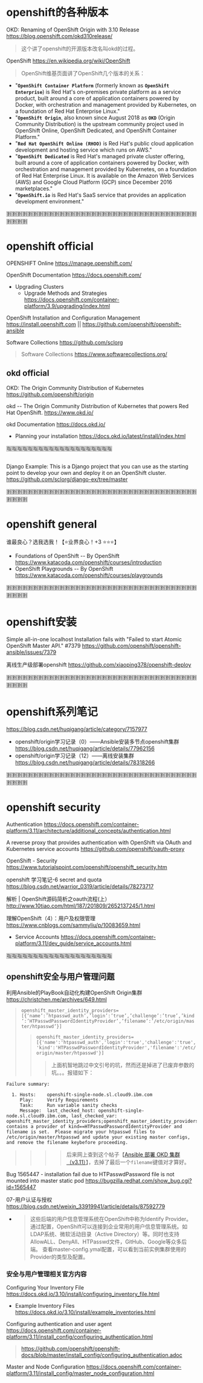 

# openshift的各种版本

OKD: Renaming of OpenShift Origin with 3.10 Release https://blog.openshift.com/okd310release/
> 这个讲了openshift的开源版本改名叫okd的过程。

OpenShift https://en.wikipedia.org/wiki/OpenShift
> OpenShift维基页面讲了OpenShift几个版本的关系：
- "**`OpenShift Container Platform`** (formerly known as **`OpenShift Enterprise`**) is Red Hat's on-premises private platform as a service product, built around a core of application containers powered by Docker, with orchestration and management provided by Kubernetes, on a foundation of Red Hat Enterprise Linux."
- "**`OpenShift Origin`**, also known since August 2018 as **`OKD`** (Origin Community Distribution) is the upstream community project used in OpenShift Online, OpenShift Dedicated, and OpenShift Container Platform."
- "**`Red Hat OpenShift Online (RHOO)`** is Red Hat's public cloud application development and hosting service which runs on AWS."
- "**`OpenShift Dedicated`** is Red Hat's managed private cluster offering, built around a core of application containers powered by Docker, with orchestration and management provided by Kubernetes, on a foundation of Red Hat Enterprise Linux. It is available on the Amazon Web Services (AWS) and Google Cloud Platform (GCP) since December 2016 marketplaces."
- "**`OpenShift.io`** is Red Hat's SaaS service that provides an application development environment."

:u5272::u5272::u5272::u5272::u5272::u5272::u5272::u5272::u5272::u5272::u5272::u5272::u5272::u5272::u5272::u5272::u5272::u5272::u5272::u5272::u5272::u5272::u5272::u5272::u5272::u5272::u5272::u5272::u5272::u5272::u5272::u5272::u5272::u5272::u5272::u5272::u5272::u5272::u5272::u5272:

# openshift official

OPENSHIFT Online https://manage.openshift.com/

OpenShift Documentation https://docs.openshift.com/
- Upgrading Clusters
  * Upgrade Methods and Strategies https://docs.openshift.com/container-platform/3.9/upgrading/index.html

OpenShift Installation and Configuration Management https://install.openshift.com || https://github.com/openshift/openshift-ansible

Software Collections https://github.com/sclorg
> Software Collections https://www.softwarecollections.org/

## okd official

OKD: The Origin Community Distribution of Kubernetes https://github.com/openshift/origin

okd -- The Origin Community Distribution of Kubernetes that powers Red Hat OpenShift. https://www.okd.io/

okd Documentation https://docs.okd.io/
- Planning your installation https://docs.okd.io/latest/install/index.html

:u6307::u6307::u6307::u6307::u6307::u6307::u6307::u6307::u6307::u6307::u6307::u6307::u6307::u6307::u6307::u6307::u6307::u6307::u6307::u6307:

##

Django Example: This is a Django project that you can use as the starting point to develop your own and deploy it on an OpenShift cluster. https://github.com/sclorg/django-ex/tree/master

:u5272::u5272::u5272::u5272::u5272::u5272::u5272::u5272::u5272::u5272::u5272::u5272::u5272::u5272::u5272::u5272::u5272::u5272::u5272::u5272::u5272::u5272::u5272::u5272::u5272::u5272::u5272::u5272::u5272::u5272::u5272::u5272::u5272::u5272::u5272::u5272::u5272::u5272::u5272::u5272:

# openshift general

谁最良心？选我选我！【:star:业界良心！+3 :star::star::star:】
- Foundations of OpenShift -- By OpenShift https://www.katacoda.com/openshift/courses/introduction
- OpenShift Playgrounds -- By OpenShift https://www.katacoda.com/openshift/courses/playgrounds

:u5272::u5272::u5272::u5272::u5272::u5272::u5272::u5272::u5272::u5272::u5272::u5272::u5272::u5272::u5272::u5272::u5272::u5272::u5272::u5272::u5272::u5272::u5272::u5272::u5272::u5272::u5272::u5272::u5272::u5272::u5272::u5272::u5272::u5272::u5272::u5272::u5272::u5272::u5272::u5272:

# openshift安装

Simple all-in-one localhost Installation fails with "Failed to start Atomic OpenShift Master API." #7379 https://github.com/openshift/openshift-ansible/issues/7379

离线生产级部署openshift https://github.com/xiaoping378/openshift-deploy

:u5272::u5272::u5272::u5272::u5272::u5272::u5272::u5272::u5272::u5272::u5272::u5272::u5272::u5272::u5272::u5272::u5272::u5272::u5272::u5272::u5272::u5272::u5272::u5272::u5272::u5272::u5272::u5272::u5272::u5272::u5272::u5272::u5272::u5272::u5272::u5272::u5272::u5272::u5272::u5272:

# openshift系列笔记

https://blog.csdn.net/huqigang/article/category/7157977
- openshift/origin学习记录（0）——Ansible安装多节点openshift集群 https://blog.csdn.net/huqigang/article/details/77962156
- openshift/origin学习记录（12）——离线安装集群 https://blog.csdn.net/huqigang/article/details/78318266

:u5272::u5272::u5272::u5272::u5272::u5272::u5272::u5272::u5272::u5272::u5272::u5272::u5272::u5272::u5272::u5272::u5272::u5272::u5272::u5272::u5272::u5272::u5272::u5272::u5272::u5272::u5272::u5272::u5272::u5272::u5272::u5272::u5272::u5272::u5272::u5272::u5272::u5272::u5272::u5272:

# openshift security

Authentication https://docs.openshift.com/container-platform/3.11/architecture/additional_concepts/authentication.html

A reverse proxy that provides authentication with OpenShift via OAuth and Kubernetes service accounts https://github.com/openshift/oauth-proxy

OpenShift - Security https://www.tutorialspoint.com/openshift/openshift_security.htm

openshift 学习笔记-6 secret and quota https://blog.csdn.net/warrior_0319/article/details/78273717

解析 | OpenShift源码简析之oauth流程(上） http://www.10tiao.com/html/187/201809/2652137245/1.html

理解OpenShift（4）：用户及权限管理 https://www.cnblogs.com/sammyliu/p/10083659.html
  - Service Accounts https://docs.openshift.com/container-platform/3.11/dev_guide/service_accounts.html

:u6307::u6307::u6307::u6307::u6307::u6307::u6307::u6307::u6307::u6307::u6307::u6307::u6307::u6307::u6307::u6307::u6307::u6307::u6307::u6307:

## openshift安全与用户管理问题

利用Ansible的PlayBook自动化构建OpenShift Origin集群 https://christchen.me/archives/649.html
> `openshift_master_identity_providers=[{‘name’:’htpasswd_auth’,’login’:’true’,’challenge’:’true’,’kind’:’HTPasswdPasswordIdentityProvider’,’filename’:’/etc/origin/master/htpasswd’}]`
>> `openshift_master_identity_providers=[{'name':'htpasswd_auth','login':'true','challenge':'true','kind':'HTPasswdPasswordIdentityProvider','filename':'/etc/origin/master/htpasswd'}]`
>>> 上面机智地跳过中文引号的坑，然而还是掉进了已废弃参数的坑。。。报错如下：
```
Failure summary:

  1. Hosts:    openshift-single-node.sl.cloud9.ibm.com
     Play:     Verify Requirements
     Task:     Run variable sanity checks
     Message:  last_checked_host: openshift-single-node.sl.cloud9.ibm.com, last_checked_var: openshift_master_identity_providers;openshift_master_identity_providers contains a provider of kind==HTPasswdPasswordIdentityProvider and filename is set.  Please migrate your htpasswd files to /etc/origin/master/htpasswd and update your existing master configs, and remove the filename keybefore proceeding.
```
>>>> 后来网上查到这个帖子【[Ansible 部署 OKD 集群（v3.11）](https://www.jianshu.com/p/792899a49c8f)】，去掉了最后一个`filename`键值对才算好。

Bug 1565447 - installation fail due to HTPasswdPassword file is not mounted into master static pod https://bugzilla.redhat.com/show_bug.cgi?id=1565447

07-用户认证与授权 https://blog.csdn.net/weixin_33919941/article/details/87592779
- > 这些后端的用户信息管理系统在OpenShift中称为Identify Provider。通过配置，OpenShift可以连接到企业常用的用户信息管理系统。如LDAP系统、微软活动目录（Active Directory）等。同时也支持AllowALL、DenyAll、HTPasswd文件，GitHub、Google等众多后端。
查看master-config.ymal配置，可以看到当前实例集群使用的Provider的类型及配置。

### 安全与用户管理相关官方内容

Configuring Your Inventory File https://docs.okd.io/3.10/install/configuring_inventory_file.html
- Example Inventory Files https://docs.okd.io/3.10/install/example_inventories.html

Configuring authentication and user agent https://docs.openshift.com/container-platform/3.11/install_config/configuring_authentication.html
> https://github.com/openshift/openshift-docs/blob/master/install_config/configuring_authentication.adoc

Master and Node Configuration https://docs.openshift.com/container-platform/3.11/install_config/master_node_configuration.html

